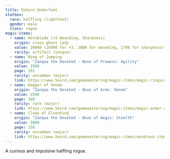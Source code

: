 ```yaml
---
title: Ozborn Underfoot
statbox:
  race: halfling (lightfoot)
  gender: male
  class: rogue
magic-items:
  - name: Hornblade (+3 Wounding, Sharpness)
    origin: crazy ghost lady
    value: 20000 (16000 for +3, 2000 for wounding, 1700 for sharpness)
    rarity: artifact (unique)
  - name: Ring of Jumping
    origin: "Zanqaa the Devoted - Boon of Prowess: Agility"
    value: 2500
    page: 191
    rarity: uncommon (major)
    link: https://www.5esrd.com/gamemastering/magic-items/magic-rings/#Ring_of_Mind_Shielding
  - name: Dagger of Venom
    origin: "Zanqaa the Devoted - Boon of Arms: Venom"
    value: 2500
    page: 160
    rarity: rare (major)
    link: https://www.5esrd.com/gamemastering/magic-items/magic-armor-and-weapons#TOC-Dagger-of-Venom
  - name: Cloak of Elvenkind
    origin: "Zanqaa the Devoted - Boon of Aegis: Stealth"
    value: 5000
    page: 158
    rarity: uncommon (major)
    link: https://www.5esrd.com/gamemastering/magic-items/wondrous-items#TOC-Cloak-of-Elvenkind
---
```


A curious and impulsive halfling rogue.
